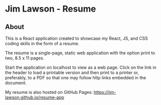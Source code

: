 # Jim Lawson - Resume

## About

This is a React application created to showcase my React, JS, and CSS coding skills in the form of a resume.

The resume is a single-page, static web application with the option print to two, 8.5 x 11 pages.

Start the application on localhost to view as a web page. Click on the link in the header to load a printable version and then print to a printer or, preferably, to a PDF so that one may follow http links embedded in the document.

My resume is also hosted on GitHub Pages: https://jim-lawson.github.io/resume-app
